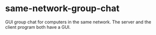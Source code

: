 # same-network-group-chat
GUI group chat for computers in the same network. The server and the client program both have a GUI.
